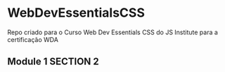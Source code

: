 # WebDevEssentialsCSS
Repo criado para o Curso Web Dev Essentials CSS do JS Institute para a certificação WDA

## Module 1 SECTION 2